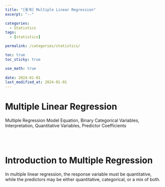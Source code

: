 ```yaml
---
title: "[통계] Multiple Linear Regression"
excerpt: "--"

categories:
  - Statistics
tags:
  - [statistics]

permalink: /categories/statistics/

toc: true
toc_sticky: true

use_math: true
 
date: 2024-01-01
last_modified_at: 2024-01-01
---
```


# Multiple Linear Regression

Multiple Regression Model Equation, Binary Categorical Variables, Interpretation, Quantitative Variables, Predictor Coefficients

<br>
<br>

# Introduction to Multiple Regression


In multiple linear regression, the response variable must be quantitative, while the predictors may be either quantitative, categorical, or a mix of both. 

<br>
<br>

